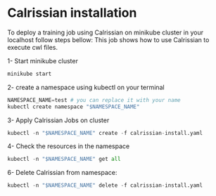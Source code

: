 # Calrissian installation 

To deploy a training job using Calrissian on minikube cluster in your localhost follow steps bellow:
This job shows how to use Calrissian to execute cwl files.

1- Start minikube cluster
```python
minikube start 
```

2- create a namespace using kubectl on your terminal


```python
NAMESPACE_NAME=test # you can replace it with your name
kubectl create namespace "$NAMESPACE_NAME"
```



3- Apply Calrissian Jobs on cluster
```python
kubectl -n "$NAMESPACE_NAME" create -f calrissian-install.yaml 
```


4- Check the resources in the namespace
```python
kubectl -n "$NAMESPACE_NAME" get all
```


6- Delete Calrissian from namespace:
```python
kubectl -n "$NAMESPACE_NAME" delete -f calrissian-install.yaml 
```
